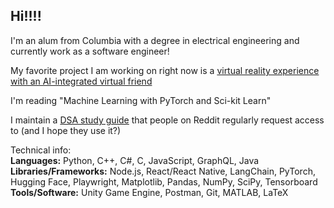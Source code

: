 ## Hi!!!!

I'm an alum from Columbia with a degree in electrical engineering and currently work as a software engineer!

My favorite project I am working on right now is a [virtual reality experience with an AI-integrated virtual friend](https://gulnuravci.com/scripts/project_pages/vr_ai_game/vr_ai_game.html)

I'm reading "Machine Learning with PyTorch and Sci-kit Learn"

I maintain a [DSA study guide](https://motley-tennis-c9a.notion.site/Leetcode-b9ff3e506bdb400fad510dafc3b009d8) that people on Reddit regularly request access to (and I hope they use it?) 

Technical info:  
**Languages:** Python, C++, C#, C, JavaScript, GraphQL, Java  
**Libraries/Frameworks:** Node.js, React/React Native, LangChain, PyTorch, Hugging Face, Playwright, Matplotlib, Pandas, NumPy, SciPy, Tensorboard  
**Tools/Software:** Unity Game Engine, Postman, Git, MATLAB, LaTeX  
